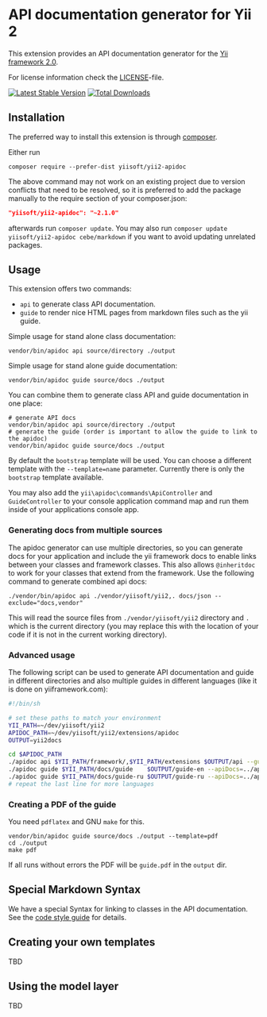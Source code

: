 API documentation generator for Yii 2
=====================================

This extension provides an API documentation generator for the [Yii framework 2.0](http://www.yiiframework.com).

For license information check the [LICENSE](LICENSE.md)-file.

[![Latest Stable Version](https://poser.pugx.org/yiisoft/yii2-apidoc/v/stable.png)](https://packagist.org/packages/yiisoft/yii2-apidoc)
[![Total Downloads](https://poser.pugx.org/yiisoft/yii2-apidoc/downloads.png)](https://packagist.org/packages/yiisoft/yii2-apidoc)


Installation
------------

The preferred way to install this extension is through [composer](http://getcomposer.org/download/).

Either run

```
composer require --prefer-dist yiisoft/yii2-apidoc
```

The above command may not work on an existing project due to version conflicts that need to be resolved, so it is preferred to add the package manually to the require section of your composer.json:

```json
"yiisoft/yii2-apidoc": "~2.1.0"
```

afterwards run `composer update`. You may also run `composer update yiisoft/yii2-apidoc cebe/markdown` if you want to avoid updating unrelated packages.


Usage
-----

This extension offers two commands:

- `api` to generate class API documentation.
- `guide` to render nice HTML pages from markdown files such as the yii guide.

Simple usage for stand alone class documentation:

    vendor/bin/apidoc api source/directory ./output

Simple usage for stand alone guide documentation:

    vendor/bin/apidoc guide source/docs ./output

You can combine them to generate class API and guide documentation in one place:

    # generate API docs
    vendor/bin/apidoc api source/directory ./output
    # generate the guide (order is important to allow the guide to link to the apidoc)
    vendor/bin/apidoc guide source/docs ./output

By default the `bootstrap` template will be used. You can choose a different template with the `--template=name` parameter.
Currently there is only the `bootstrap` template available.

You may also add the `yii\apidoc\commands\ApiController` and `GuideController` to your console application command map
and run them inside of your applications console app.

### Generating docs from multiple sources

The apidoc generator can use multiple directories, so you can generate docs for your application and include the yii framework
docs to enable links between your classes and framework classes. This also allows `@inheritdoc` to work
for your classes that extend from the framework.
Use the following command to generate combined api docs:

    ./vendor/bin/apidoc api ./vendor/yiisoft/yii2,. docs/json --exclude="docs,vendor"
    
This will read the source files from `./vendor/yiisoft/yii2` directory and `.` which is the current directory (you may replace this with the location of your code if it is not in the current working directory).

### Advanced usage

The following script can be used to generate API documentation and guide in different directories and also multiple guides
in different languages (like it is done on yiiframework.com):

```sh
#!/bin/sh

# set these paths to match your environment
YII_PATH=~/dev/yiisoft/yii2
APIDOC_PATH=~/dev/yiisoft/yii2/extensions/apidoc
OUTPUT=yii2docs

cd $APIDOC_PATH
./apidoc api $YII_PATH/framework/,$YII_PATH/extensions $OUTPUT/api --guide=../guide-en --guidePrefix= --interactive=0
./apidoc guide $YII_PATH/docs/guide    $OUTPUT/guide-en --apiDocs=../api --guidePrefix= --interactive=0
./apidoc guide $YII_PATH/docs/guide-ru $OUTPUT/guide-ru --apiDocs=../api --guidePrefix= --interactive=0
# repeat the last line for more languages
```

### Creating a PDF of the guide

You need `pdflatex` and GNU `make` for this.

```
vendor/bin/apidoc guide source/docs ./output --template=pdf
cd ./output
make pdf
```

If all runs without errors the PDF will be `guide.pdf` in the `output` dir.

Special Markdown Syntax
-----------------------

We have a special Syntax for linking to classes in the API documentation.
See the [code style guide](https://github.com/yiisoft/yii2/blob/master/docs/internals/core-code-style.md#markdown) for details.

Creating your own templates
---------------------------

TBD

Using the model layer
---------------------

TBD
